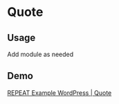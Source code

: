 # Quote
## Usage
Add module as needed

## Demo
[REPEAT Example WordPress | Quote](https://test-repeat-example-wordpress.pantheonsite.io/quote)

